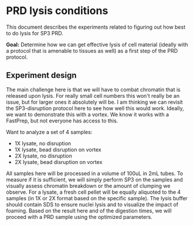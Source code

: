 # PRD lysis conditions <!-- omit in toc -->

This document describes the experiments related to figuring out how best to do lysis for SP3 PRD.

**Goal:** Determine how we can get effective lysis of cell material (ideally with a protocol that is amenable to tissues as well) as a first step of the PRD protocol.

## Experiment design

The main challenge here is that we will have to combat chromatin that is released upon lysis. For really small cell numbers this won't really be an issue, but for larger ones it absolutely will be. I am thinking we can revisit the SP3-disruption protocol here to see how well this would work. Ideally, we want to demonstrate this with a vortex. We know it works with a FastPrep, but not everyone has access to this.

Want to analyze a set of 4 samples:

* 1X lysate, no disruption
* 1X lysate, bead disruption on vortex
* 2X lysate, no disruption
* 2X lysate, bead disruption on vortex

All samples here will be processed in a volume of 100uL in 2mL tubes. To measure if it is sufficient, we will simply perform SP3 on the samples and visually assess chromatin breakdown or the amount of clumping we observe. For a lysate, a fresh cell pellet will be equally aliquoted to the 4 samples (in 1X or 2X format based on the specific sample). The lysis buffer should contain SDS to ensure nuclei lysis and to visualize the impact of foaming. Based on the result here and of the digestion times, we will proceed with a PRD sample using the optimized parameters.

